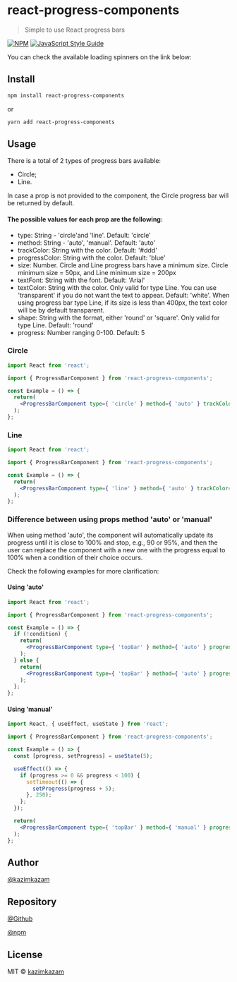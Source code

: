 # react-progress-components

> Simple to use React progress bars

[![NPM](https://img.shields.io/npm/v/react-progress-components.svg)](https://www.npmjs.com/package/react-progress-components) [![JavaScript Style Guide](https://img.shields.io/badge/code_style-standard-brightgreen.svg)](https://standardjs.com)

You can check the available loading spinners on the link below:



## Install

```bash
npm install react-progress-components
```

or 

```bash
yarn add react-progress-components
```

## Usage

There is a total of 2 types of progress bars available: 

- Circle;
- Line.

In case a prop is not provided to the component, the Circle progress bar will be returned by default.

#### The possible values for each prop are the following:

- type: String - 'circle'and 'line'. Default: 'circle'
- method: String - 'auto', 'manual'. Default: 'auto'
- trackColor: String with the color. Default: '#ddd'
- progressColor: String with the color. Default: 'blue'
- size: Number. Circle and Line progress bars have a minimum size. Circle minimum size = 50px, and Line minimum size = 200px
- textFont: String with the font. Default: 'Arial'
- textColor: String with the color. Only valid for type Line. You can use 'transparent' if you do not want the text to appear. Default: 'white'. When using progress bar type Line, if its size is less than 400px, the text color will be by default transparent.
- shape: String with the format, either 'round' or 'square'. Only valid for type Line. Default: 'round'
- progress: Number ranging 0-100. Default: 5

### Circle

```jsx
import React from 'react';

import { ProgressBarComponent } from 'react-progress-components';

const Example = () => {
  return(
    <ProgressBarComponent type={ 'circle' } method={ 'auto' } trackColor={ '#ddd' } progressColor={ '#00FFD1' } textFont={ 'Arial' } size={ 200 } progress={ 5 } />
  );
};
```

### Line

```jsx
import React from 'react';

import { ProgressBarComponent } from 'react-progress-components';

const Example = () => {
  return(
    <ProgressBarComponent type={ 'line' } method={ 'auto' } trackColor={ '#ddd' } shape={ 'round' } progressColor={ 'red' } textFont={ 'Arial' } textColor={ 'white' } size={ 500 } progress={ 5 } />
  );
};
```

### Difference between using props method 'auto' or 'manual'

When using method 'auto', the component will automatically update its progress until it is close to 100% and stop, e.g., 90 or 95%, and then the user can replace the component with a new one with the progress equal to 100% when a condition of their choice occurs.

Check the following examples for more clarification:


#### Using 'auto'

```jsx
import React from 'react';

import { ProgressBarComponent } from 'react-progress-components';

const Example = () => {
  if (!condition) {
    return(
      <ProgressBarComponent type={ 'topBar' } method={ 'auto' } progress={ 5 } colors={ ['blue', 'yellow', 'red'] } height={ '2rem' } />
    );
  } else {
    return(
      <ProgressBarComponent type={ 'topBar' } method={ 'auto' } progress={ 100 } colors={ ['blue', 'yellow', 'red'] } height={ '2rem' } />
    );
  };
};
```

#### Using 'manual'

```jsx
import React, { useEffect, useState } from 'react';

import { ProgressBarComponent } from 'react-progress-components';

const Example = () => {
  const [progress, setProgress] = useState(5);

  useEffect(() => {
    if (progress >= 0 && progress < 100) {
      setTimeout(() => {
        setProgress(progress + 5);
      }, 250);
    };
  });

  return(
    <ProgressBarComponent type={ 'topBar' } method={ 'manual' } progress={ progress } colors={ ['blue', 'yellow', 'red'] } height={ '2rem' } />
  );
};
```

## Author

[@kazimkazam](https://github.com/kazimkazam)

## Repository

[@Github](https://github.com/kazimkazam/react-progress-components)

[@npm](https://www.npmjs.com/package/react-progress-components)

## License

MIT © [kazimkazam](https://github.com/kazimkazam)
